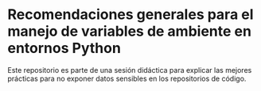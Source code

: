 # Recomendaciones generales para el manejo de variables de ambiente en entornos Python

Este repositorio es parte de una sesión didáctica para explicar las mejores prácticas para no exponer datos sensibles en los repositorios de código.

